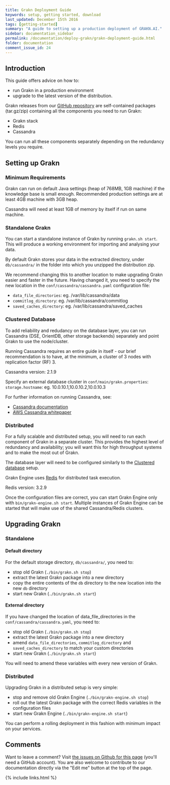 ```yaml
---
title: Grakn Deployment Guide
keywords: setup, getting started, download
last_updated: December 15th 2016
tags: [getting-started]
summary: "A guide to setting up a production deployment of GRAKN.AI."
sidebar: documentation_sidebar
permalink: /documentation/deploy-grakn/grakn-deployment-guide.html
folder: documentation
comment_issue_id: 24
---
```



## Introduction

This guide offers advice on how to:

* run Grakn in a production environment
* upgrade to the latest version of the distribution.
   
   
Grakn releases from our [GitHub repository](https://github.com/graknlabs/grakn) are self-contained packages (tar.gz/zip) containing all the components you need to run Grakn:

* Grakn stack
* Redis
* Cassandra

You can run all these components separately depending on the redundancy levels you require.

## Setting up Grakn

### Minimum Requirements

Grakn can run on default Java settings (heap of 768MB, 1GB machine) if the knowledge base is small enough. Recommended production settings are at least 4GB machine with 3GB heap.

Cassandra will need at least 1GB of memory by itself if run on same machine.

### Standalone Grakn

You can start a standalone instance of Grakn by running `grakn.sh start`. This will produce a working environment for importing and analysing your data.

By default Grakn stores your data in the extracted directory, under `db/cassandra/` in the folder into which you unzipped the distribution zip.

We recommend changing this to another location to make upgrading Grakn easier and faster in the future. Having changed it, you need to specify the new location in the `conf/cassandra/cassandra.yaml` configuration file:

* `data_file_directories`: eg. /var/lib/cassandra/data
* `commitlog_directory`: eg. /var/lib/cassandra/commitlog
* `saved_caches_directory`: eg. /var/lib/cassandra/saved_caches

### Clustered Database

To add reliability and redudancy on the database layer, you can run Cassandra (DSE, OrientDB, other storage backends) separately and point Grakn to use the node/cluster.

Running Cassandra requires an entire guide in itself - our brief recommendation is to have, at the minimum, a cluster of 3 nodes with replication factor (RF) 3.

Cassandra version: 2.1.9

Specify an external database cluster in `conf/main/grakn.properties`: `storage.hostname`: eg. 10.0.10.1,10.0.10.2,10.0.10.3

For further information on running Cassandra, see:

- [Cassandra documentation](http://cassandra.apache.org/doc/latest/operating/index.html)    
- [AWS Cassandra whitepaper](https://d0.awsstatic.com/whitepapers/Cassandra_on_AWS.pdf)

### Distributed

For a fully scalable and distributed setup, you will need to run each component of Grakn in a separate cluster.
This provides the highest level of redundancy and availability; you will want this for high throughput systems and to make the most out of Grakn. 

The database layer will need to be configured similarly to the [Clustered database](#clustered-database) setup.

Grakn Engine uses [Redis](https://redis.io/) for distributed task execution.

Redis version: 3.2.9

Once the configuration files are correct, you can start Grakn Engine only with `bin/grakn-engine.sh start`.
Multiple instances of Grakn Engine can be started that will make use of the shared Cassandra/Redis clusters.

## Upgrading Grakn

### Standalone

#### Default directory
For the default storage directory, `db/cassandra/`, you need to:

- stop old Grakn (`./bin/grakn.sh stop`)
- extract the latest Grakn package into a new directory
- copy the entire contents of the `db` directory to the new location into the new `db` directory
- start new Grakn (`./bin/grakn.sh start`)

#### External directory
If you have changed the location of data_file_directories in the `conf/cassandra/cassandra.yaml`, you need to:

- stop old Grakn (`./bin/grakn.sh stop`)
- extract the latest Grakn package into a new directory
- amend `data_file_directories`, `commitlog_directory` and `saved_caches_directory` to match your custom directories
- start new Grakn (`./bin/grakn.sh start`)

You will need to amend these variables with every new version of Grakn.

### Distributed

Upgrading Grakn in a distributed setup is very simple:

- stop and remove old Grakn Engine (`./bin/grakn-engine.sh stop`)
- roll out the latest Grakn package with the correct Redis variables in the configuration files
- start new Grakn Engine (`./bin/grakn-engine.sh start`)

You can perform a rolling deployment in this fashion with minimum impact on your services.

## Comments
Want to leave a comment? Visit <a href="https://github.com/graknlabs/docs/issues/24" target="_blank">the issues on Github for this page</a> (you'll need a GitHub account). You are also welcome to contribute to our documentation directly via the "Edit me" button at the top of the page.

{% include links.html %}

